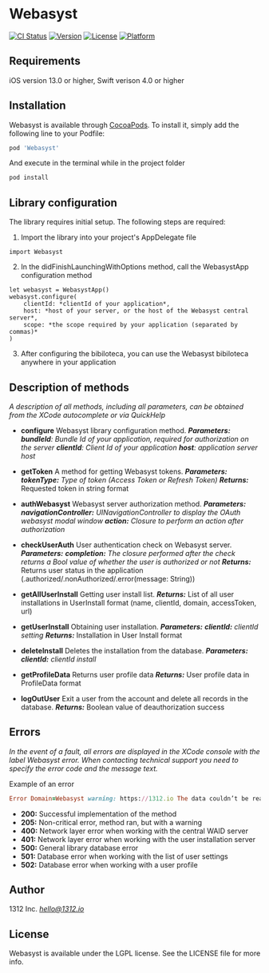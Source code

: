 # Webasyst

[![CI Status](https://img.shields.io/travis/viktkobst/Webasyst.svg?style=flat)](https://travis-ci.org/viktkobst/Webasyst)
[![Version](https://img.shields.io/cocoapods/v/Webasyst.svg?style=flat)](https://cocoapods.org/pods/Webasyst)
[![License](https://img.shields.io/cocoapods/l/Webasyst.svg?style=flat)](https://cocoapods.org/pods/Webasyst)
[![Platform](https://img.shields.io/cocoapods/p/Webasyst.svg?style=flat)](https://cocoapods.org/pods/Webasyst)

## Requirements

iOS version 13.0 or higher, Swift verison 4.0 or higher

## Installation

Webasyst is available through [CocoaPods](https://cocoapods.org). To install
it, simply add the following line to your Podfile:

```ruby
pod 'Webasyst'
```
And execute in the terminal while in the project folder
```ruby
pod install
```

## Library configuration

The library requires initial setup. The following steps are required:
1) Import the library into your project's AppDelegate file
```
import Webasyst
```
2) In the didFinishLaunchingWithOptions method, call the WebasystApp configuration method
```
let webasyst = WebasystApp()
webasyst.configure(
    clientId: *clientId of your application*, 
    host: *host of your server, or the host of the Webasyst central server*, 
    scope: *the scope required by your application (separated by commas)*
)
```
3) After configuring the bibiloteca, you can use the Webasyst bibiloteca anywhere in your application

## Description of methods

*A description of all methods, including all parameters, can be obtained from the XCode autocomplete or via QuickHelp*

* **configure** Webasyst library configuration method.
    ***Parameters:***
        ***bundleId**: Bundle Id of your application, required for authorization on the server*
        ***clientId**: Client Id of your application*
        ***host**: application server host*

* **getToken** A method for getting Webasyst tokens.
    ***Parameters:***
        ***tokenType:** Type of token (Access Token or Refresh Token)*
        ***Returns:*** Requested token in string format
    
* **authWebasyst** Webasyst server authorization method.
***Parameters:***
        ***navigationController:** UINavigationController to display the OAuth webasyst modal window*
    ***action:** Closure to perform an action after authorization*
    
* **checkUserAuth** User authentication check on Webasyst server.
    ***Parameters:***
        ***completion:** The closure performed after the check returns a Bool value of whether the user is authorized or not*
    ***Returns:*** Returns user status in the application (.authorized/.nonAuthorized/.error(message: String))
    
* **getAllUserInstall** Getting user install list.
    ***Returns:*** List of all user installations in UserInstall format (name, clientId, domain, accessToken, url)
    
* **getUserInstall**  Obtaining user installation.
    ***Parameters:***
        ***clientId:** clientId setting*
    ***Returns:*** Installation in User Install format 
    
* **deleteInstall** Deletes the installation from the database.
    ***Parameters:***
        ***clientId:** clientId install*
        
* **getProfileData** Returns user profile data
    ***Returns:*** User profile data in ProfileData format
    
* **logOutUser** Exit a user from the account and delete all records in the database.
    ***Returns:*** Boolean value of deauthorization success
        
## Errors
*In the event of a fault, all errors are displayed in the XCode console with the label Webasyst error. When contacting technical support you need to specify the error code and the message text.*

Example of an error
```ruby
Error Domain=Webasyst warning: https://1312.io The data couldn’t be read because it is missing. Code=205 "(null)"
```

* **200:** Successful implementation of the method
* **205:** Non-critical error, method ran, but with a warning
* **400:** Network layer error when working with the central WAID server
* **401:** Network layer error when working with the user installation server
* **500:** General library database error
* **501:** Database error when working with the list of user settings
* **502:** Database error when working with a user profile

## Author

1312 Inc. *hello@1312.io*

## License

Webasyst is available under the LGPL license. See the LICENSE file for more info.
